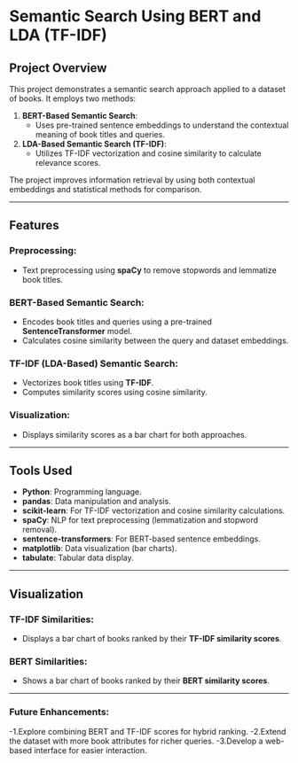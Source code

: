 # Semantic Search Using BERT and LDA (TF-IDF)

## Project Overview
This project demonstrates a semantic search approach applied to a dataset of books. It employs two methods:

1. **BERT-Based Semantic Search**:  
   - Uses pre-trained sentence embeddings to understand the contextual meaning of book titles and queries.  
2. **LDA-Based Semantic Search (TF-IDF)**:  
   - Utilizes TF-IDF vectorization and cosine similarity to calculate relevance scores.

The project improves information retrieval by using both contextual embeddings and statistical methods for comparison.

---

## Features

### Preprocessing:
- Text preprocessing using **spaCy** to remove stopwords and lemmatize book titles.

### BERT-Based Semantic Search:
- Encodes book titles and queries using a pre-trained **SentenceTransformer** model.
- Calculates cosine similarity between the query and dataset embeddings.

### TF-IDF (LDA-Based) Semantic Search:
- Vectorizes book titles using **TF-IDF**.
- Computes similarity scores using cosine similarity.

### Visualization:
- Displays similarity scores as a bar chart for both approaches.

---


## Tools Used
- **Python**: Programming language.
- **pandas**: Data manipulation and analysis.
- **scikit-learn**: For TF-IDF vectorization and cosine similarity calculations.
- **spaCy**: NLP for text preprocessing (lemmatization and stopword removal).
- **sentence-transformers**: For BERT-based sentence embeddings.
- **matplotlib**: Data visualization (bar charts).
- **tabulate**: Tabular data display.
---
## Visualization

### TF-IDF Similarities:
- Displays a bar chart of books ranked by their **TF-IDF similarity scores**.

### BERT Similarities:
- Shows a bar chart of books ranked by their **BERT similarity scores**.
---
### Future Enhancements:
-1.Explore combining BERT and TF-IDF scores for hybrid ranking.
-2.Extend the dataset with more book attributes for richer queries.
-3.Develop a web-based interface for easier interaction.

